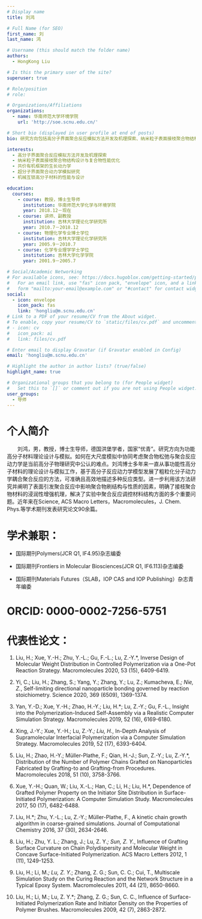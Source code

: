 ```yaml
---
# Display name
title: 刘鸿

# Full Name (for SEO)
first_name: 刘
last_name: 鸿

# Username (this should match the folder name)
authors:
  - HongKong Liu

# Is this the primary user of the site?
superuser: true

# Role/position
# role: 

# Organizations/Affiliations
organizations:
  - name: 华南师范大学环境学院
    url: 'http://soe.scnu.edu.cn/'

# Short bio (displayed in user profile at end of posts)
bio: 研究方向包括高分子界面聚合反应模拟方法开发及机理探索、纳米粒子表面接枝聚合物结构设计与复合物性能优化、聚合诱导自组装结构及形成机制等。

interests:
  - 高分子界面聚合反应模拟方法开发及机理探索
  - 纳米粒子表面接枝聚合物结构设计与复合物性能优化
  - 共价有机框架的生长动力学
  - 超分子界面聚合动力学模拟研究
  - 机械互锁高分子材料的性能与设计

education:
  courses:
    - course: 教授，博士生导师
      institution: 华南师范大学化学与环境学院
      year: 2018.12－现在
    - course: 讲师、副教授
      institution: 吉林大学理论化学研究所
      year: 2010.7－2018.12
    - course: 物理化学专业博士学位
      institution: 吉林大学理论化学研究所
      year: 2005.9－2010.7
    - course: 化学专业理学学士学位
      institution: 吉林大学化学学院
      year: 2001.9－2005.7

# Social/Academic Networking
# For available icons, see: https://docs.hugoblox.com/getting-started/page-builder/#icons
#   For an email link, use "fas" icon pack, "envelope" icon, and a link in the
#   form "mailto:your-email@example.com" or "#contact" for contact widget.
social:
  - icon: envelope
    icon_pack: fas
    link: 'hongliu@m.scnu.edu.cn'
# Link to a PDF of your resume/CV from the About widget.
# To enable, copy your resume/CV to `static/files/cv.pdf` and uncomment the lines below.
# - icon: cv
#   icon_pack: ai
#   link: files/cv.pdf

# Enter email to display Gravatar (if Gravatar enabled in Config)
email: 'hongliu@m.scnu.edu.cn'

# Highlight the author in author lists? (true/false)
highlight_name: true

# Organizational groups that you belong to (for People widget)
#   Set this to `[]` or comment out if you are not using People widget.
user_groups:
  - 导师
---
```

# 个人简介
&emsp;&emsp;刘鸿，男，教授，博士生导师，德国洪堡学者，国家“优青”。研究方向为功能高分子材料理论设计与模拟。如何在大尺度模拟中协同考虑聚合物松弛与聚合反应动力学是当前高分子物理研究中公认的难点。刘鸿博士多年来一直从事功能性高分子材料的理论设计与模拟工作，基于高分子反应动力学模型发展了粗粒化分子动力学耦合聚合反应的方法，可准确且高效地描述多种反应类型。进一步利用该方法研究并阐明了表面引发聚合反应中影响聚合物刷结构与性质的因素，明确了接枝聚合物材料的浸润性增强机理，解决了实验中聚合反应调控材料结构方面的多个重要问题。近年来在Science, ACS Macro Letters，Macromolecules，J. Chem. Phys.等学术期刊发表研究论文90余篇。

# 学术兼职：

  - 国际期刊Polymers(JCR Q1, IF4.95)杂志编委

  - 国际期刊Frontiers in Molecular Biosciences(JCR Q1, IF6.113)杂志编委

  - 国际期刊Materials Futures（SLAB，IOP CAS and IOP Publishing）杂志青年编委

# ORCID: 0000-0002-7256-5751

# 代表性论文：


1. Liu, H.; Xue, Y.-H.; Zhu, Y.-L.; Gu, F.-L.; Lu, Z.-Y.*, Inverse Design of Molecular Weight Distribution in Controlled Polymerization via a One-Pot Reaction Strategy. Macromolecules 2020, 53 (15), 6409-6419.

2. Yi, C.; Liu, H.; Zhang, S.; Yang, Y.; Zhang, Y.; Lu, Z.; Kumacheva, E.*; Nie, Z.*, Self-limiting directional nanoparticle bonding governed by reaction stoichiometry. Science 2020, 369 (6509), 1369-1374.

3. Yan, Y.-D.; Xue, Y.-H.; Zhao, H.-Y.; Liu, H.*; Lu, Z.-Y.; Gu, F.-L., Insight into the Polymerization-Induced Self-Assembly via a Realistic Computer Simulation Strategy. Macromolecules 2019, 52 (16), 6169-6180.

4. Xing, J.-Y.; Xue, Y.-H.; Lu, Z.-Y.*; Liu, H.*, In-Depth Analysis of Supramolecular Interfacial Polymerization via a Computer Simulation Strategy. Macromolecules 2019, 52 (17), 6393-6404.

5. Liu, H.; Zhao, H.-Y.; Müller-Plathe, F.; Qian, H.-J.; Sun, Z.-Y.; Lu, Z.-Y.*, Distribution of the Number of Polymer Chains Grafted on Nanoparticles Fabricated by Grafting-to and Grafting-from Procedures. Macromolecules 2018, 51 (10), 3758-3766.

6. Xue, Y.-H.; Quan, W.; Liu, X.-L.; Han, C.; Li, H.; Liu, H.*, Dependence of Grafted Polymer Property on the Initiator Site Distribution in Surface-Initiated Polymerization: A Computer Simulation Study. Macromolecules 2017, 50 (17), 6482-6488.

7. Liu, H.*; Zhu, Y.-L.; Lu, Z.-Y.; Müller-Plathe, F., A kinetic chain growth algorithm in coarse-grained simulations. Journal of Computational Chemistry 2016, 37 (30), 2634-2646.

8. Liu, H.; Zhu, Y. L.; Zhang, J.; Lu, Z. Y.*; Sun, Z. Y.*, Influence of Grafting Surface Curvature on Chain Polydispersity and Molecular Weight in Concave Surface-Initiated Polymerization. ACS Macro Letters 2012, 1 (11), 1249-1253.

9. Liu, H.; Li, M.*; Lu, Z. Y.*; Zhang, Z. G.; Sun, C. C.; Cui, T., Multiscale Simulation Study on the Curing Reaction and the Network Structure in a Typical Epoxy System. Macromolecules 2011, 44 (21), 8650-8660.

10. Liu, H.; Li, M.; Lu, Z. Y.*; Zhang, Z. G.; Sun, C. C., Influence of Surface-Initiated Polymerization Rate and Initiator Density on the Properties of Polymer Brushes. Macromolecules 2009, 42 (7), 2863-2872.